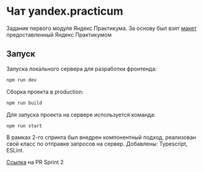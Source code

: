 
# Чат yandex.practicum

Задание первого модуля Яндекс Практикума.
За основу был взят [макет](https://www.figma.com/file/jF5fFFzgGOxQeB4CmKWTiE/Chat_external_link?node-id=1%3A612)
предоставленный Яндекс Практикумом

## Запуск

Запуска локального сервера для разработки фронтенда:

```sh
npm run dev
```

Сборка проекта в production:

```sh
npm run build
```

Для запуска проекта на сервере используется команда:

```sh
npm run start
```

В рамках 2-го спринта был внедрен компонентный подход, реализован свой класс по отправке запросов на сервер.
Добавлены: Typescript, ESLint. 

[Ссылка](https://github.com/Zaha250/middle.messenger.praktikum.yandex/pull/3) на PR Sprint 2
